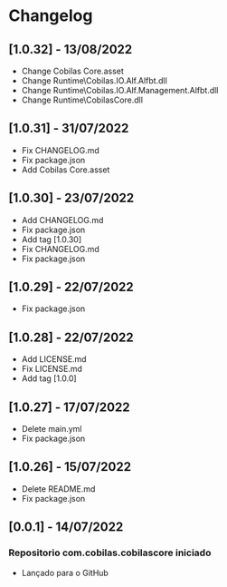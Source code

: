 # Changelog
## [1.0.32] - 13/08/2022
- Change Cobilas Core.asset
- Change Runtime\Cobilas.IO.Alf.Alfbt.dll
- Change Runtime\Cobilas.IO.Alf.Management.Alfbt.dll
- Change Runtime\CobilasCore.dll
## [1.0.31] - 31/07/2022
- Fix CHANGELOG.md
- Fix package.json
- Add Cobilas Core.asset
## [1.0.30] - 23/07/2022
- Add CHANGELOG.md
- Fix package.json
- Add tag [1.0.30]
- Fix CHANGELOG.md
- Fix package.json
## [1.0.29] - 22/07/2022
- Fix package.json
## [1.0.28] - 22/07/2022
- Add LICENSE.md
- Fix LICENSE.md
- Add tag [1.0.0]
## [1.0.27] - 17/07/2022
- Delete main.yml
- Fix package.json
## [1.0.26] - 15/07/2022
- Delete README.md
- Fix package.json
## [0.0.1] - 14/07/2022
### Repositorio com.cobilas.cobilascore iniciado
- Lançado para o GitHub
